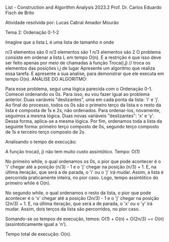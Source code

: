 List - Construction and Algorithm Analysis 2023.2 Prof. Dr. Carlos Eduardo Fisch de Brito

Atividade resolvida por: Lucas Cabral Amador Mourão

Tema 2: Ordenação 0-1-2

Imagine que a lista L é uma lista de tamanho n onde

n/3 elementos são 0
n/3 elementos são 1
n/3 elementos são 2 O problema consiste em ordenar a lista L em tempo O(n). E a restrição é que isso deve ser feito apenas por meio de chamadas à função Troca(i,j) // troca os elementos das posições i,j de lugar Apresente um algoritmo que realiza essa tarefa. E apresente a sua analise, para demonstrar que ele executa em tempo O(n).
ANÁLISE DO ALGORITMO:

Para esse problema, segui uma lógica parecida com o Ordenação 0-1. Comecei ordenando os 0s. Para isso, eu vou fazer igual ao problema anterior. Duas variáveis "deslizantes", uma em cada ponta da lista: 'i' e 'j'. Ao final do processo, todos os 0s são o primeiro terço da lista e o resto da lista é composta de 1s e 2s, não ordenados. Para ordenar-los, novamente, seguimos a mesma lógica. Duas novas variáveis "deslizantes": 'x' e 'y'. Dessa forma, aplica-se a mesma lógica. Por fim, ordenamos toda a lista da seguinte forma: primeiro terço composto de 0s, segundo terço composto de 1s e terceiro terço composto de 2s.

Analisando o tempo de execução:

A função troca(i, j) não tem muito custo assintótico. Tempo: O(1)

No primeiro while, o qual ordenamos os 0s, o pior que pode acontecer é o 'i' chegar até a posição (n/3) - 1 e o 'j' chegar na posição (n/3) + 1. E, na última iteração, que será a de parada, o 'i' ou o 'j' irá mudar. Assim, a lista é percorrida praticamente inteira, no pior caso. Logo, tempo assintótico do primeiro while é O(n).

No segundo while, o qual ordenamos o resto da lista, o pior que pode acontecer é o 'x' chegar até a posição (2n/3) - 1 e o 'j' chegar na posição (2n/3) + 1. E, na última iteração, que será a de parada, o 'x' ou o 'y' irá mudar. Assim, dois terços da lista são percorridos, no pior caso.

Somando-se os tempos de execução, temos: O(1) + O(n) + O(2n/3) ~= O(n) (assintoticamente igual a 'n').

Tempo total de execução: O(n).
